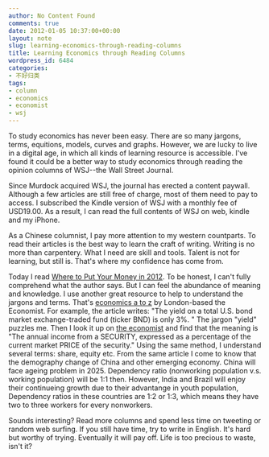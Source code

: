 ```yaml
---
author: No Content Found
comments: true
date: 2012-01-05 10:37:00+00:00
layout: note
slug: learning-economics-through-reading-columns
title: Learning Economics through Reading Columns
wordpress_id: 6484
categories:
- 不好归类
tags:
- column
- economics
- economist
- wsj
---
```


To study economics has never been easy. There are so many jargons, terms, equitions, models, curves and graphs. However, we are lucky to live in a digital age, in which all kinds of learning resource is accessible. I've found it could be a better way to study economics through reading the opinion columns of WSJ--the Wall Street Journal.





Since Murdock acquired WSJ, the journal has erected a content paywall.  Although a few articles are still free of charge, most of them need to pay to access. I subscribed the Kindle version of WSJ with a monthly fee of USD19.00. As a result, I can read the full contents of WSJ on web, kindle and my iPhone.





As a Chinese columnist, I pay more attention to my western countparts. To read their articles is the best way to learn the craft of writing. Writing is no more than carpentery. What I need are skill and tools. Talent is not for learning, but still is.  That's where my confidence has come from.





Today I read [Where to Put Your Money in 2012](http://online.wsj.com/article/SB10001424052970203462304577134772867322582.html?mod=googlenews_wsj). To be honest, I can't fully comprehend what the author says. But I can feel the abundance of meaning and knowledge. I use another great resource to help to understand the jargons and terms.  That's [economics a to z](http://www.economist.com/economics-a-to-z/) by London-based the Economist.  For example, the article writes: "The yield on a total U.S. bond market exchange-traded fund (ticker BND) is only 3%. " The jargon "yield" puzzles me. Then I look it up on [the economist](http://www.economist.com/economics-a-to-z/y) and find that the meaning is "The annual income from a SECURITY, expressed as a percentage of the current market PRICE of the security." Using the same method, I understand several terms: share, equity etc. From the same article I come to know that the demography change of China and other emerging economy. China will face ageing problem in 2025. Dependency ratio (nonworking population v.s. working population) will be 1:1 then. However, India and Brazil will enjoy their continueing growth due to their advantange in youth population, Dependency ratios in these countries are 1:2 or 1:3, which means they have two to three workers for every nonworkers.





Sounds interesting? Read more columns and spend less time on tweeting or random web surfing.  If you still have time, try to write in English. It's hard but worthy of trying. Eventually it will pay off. Life is too precious to waste, isn't it?
